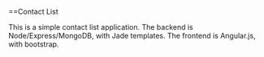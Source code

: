==Contact List

This is a simple contact list application. The backend is Node/Express/MongoDB, with Jade templates. The frontend is Angular.js, with bootstrap.
